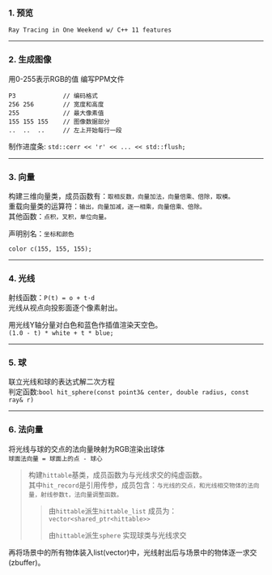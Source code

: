 ### 1. 预览

`Ray Tracing in One Weekend w/ C++ 11 features`

---
### 2. 生成图像

用0-255表示RGB的值 编写PPM文件
```
P3             // 编码格式
256 256        // 宽度和高度
255            // 最大像素值
155 155 155    // 图像数据部分
..  ..  ..     // 左上开始每行一段
```
制作进度条:  `std::cerr << 'r' << ... << std::flush;`

---
### 3. 向量

构建三维向量类，成员函数有：`取相反数，向量加法，向量倍乘、倍除，取模。`<br>
重载向量类的运算符：`输出，向量加减，逐一相乘，向量倍乘、倍除。`<br>
其他函数：`点积，叉积，单位向量。`<br>

声明别名：`坐标和颜色`

`color c(155, 155, 155);`

---
### 4. 光线

射线函数：`P(t) = o + t·d`<br>
光线从视点向投影面逐个像素射出。

用光线Y轴分量对白色和蓝色作插值渲染天空色。<br>
`(1.0 - t) * white + t * blue;`


---
### 5. 球

联立光线和球的表达式解二次方程<br>
判定函数:`bool hit_sphere(const point3& center, double radius, const ray& r)`

---
### 6. 法向量

将光线与球的交点的法向量映射为RGB渲染出球体<br>
`球面法向量 = 球面上的点 - 球心`


> 构建`hittable`基类，成员函数为与光线求交的纯虚函数。<br>
> 其中`hit_record`是引用传参，成员包含：`与光线的交点，和光线相交物体的法向量，射线参数t，法向量调整函数。`<br>
>
>> 由`hittable`派生`hittable_list`  成员为：`vector<shared_ptr<hittable>>`<br>
>>
>> 由`hittable`派生`sphere`  实现球类与光线求交<br>


再将场景中的所有物体装入list(vector)中，光线射出后与场景中的物体逐一求交(zbuffer)。


